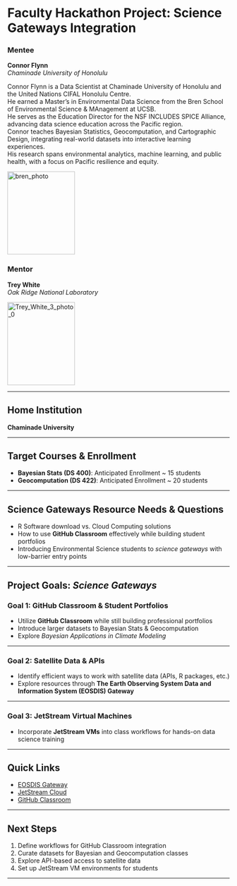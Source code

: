 # Faculty Hackathon Project: Science Gateways Integration

### Mentee
**Connor Flynn**  
*Chaminade University of Honolulu*

Connor Flynn is a Data Scientist at Chaminade University of Honolulu and the United Nations CIFAL Honolulu Centre.  
He earned a Master’s in Environmental Data Science from the Bren School of Environmental Science & MAnagement at UCSB.  
He serves as the Education Director for the NSF INCLUDES SPICE Alliance, advancing data science education across the Pacific region.  
Connor teaches Bayesian Statistics, Geocomputation, and Cartographic Design, integrating real-world datasets into interactive learning experiences.  
His research spans environmental analytics, machine learning, and public health, with a focus on Pacific resilience and equity.  

<img width="153" height="188" alt="bren_photo" src="https://github.com/user-attachments/assets/ee0a8b51-f15d-4681-b8e6-d6c81ecd8e71" />


### Mentor
**Trey White**  
*Oak Ridge National Laboratory*

<img width="153" height="188" alt="Trey_White_3_photo_0" src="https://github.com/user-attachments/assets/9d71523e-2e99-4062-9733-3bce04fae39b" />


---

## Home Institution
**Chaminade University**

---

## Target Courses & Enrollment
- **Bayesian Stats (DS 400)**: Anticipated Enrollment ~ 15 students  
- **Geocomputation (DS 422)**: Anticipated Enrollment ~ 20 students  

---

## Science Gateways Resource Needs & Questions
- R Software download vs. Cloud Computing solutions  
- How to use **GitHub Classroom** effectively while building student portfolios  
- Introducing Environmental Science students to *science gateways* with low-barrier entry points  

---

## Project Goals: *Science Gateways*
### Goal 1: GitHub Classroom & Student Portfolios  
- Utilize **GitHub Classroom** while still building professional portfolios  
- Introduce larger datasets to Bayesian Stats & Geocomputation  
- Explore *Bayesian Applications in Climate Modeling*  

---

### Goal 2: Satellite Data & APIs  
- Identify efficient ways to work with satellite data (APIs, R packages, etc.)  
- Explore resources through **The Earth Observing System Data and Information System (EOSDIS) Gateway**  

---

### Goal 3: JetStream Virtual Machines  
- Incorporate **JetStream VMs** into class workflows for hands-on data science training  

---

## Quick Links
- [EOSDIS Gateway](https://earthdata.nasa.gov/eosdis)  
- [JetStream Cloud](https://jetstream-cloud.org/)  
- [GitHub Classroom](https://classroom.github.com/)  

---

## Next Steps
1. Define workflows for GitHub Classroom integration  
2. Curate datasets for Bayesian and Geocomputation classes  
3. Explore API-based access to satellite data  
4. Set up JetStream VM environments for students  

---

